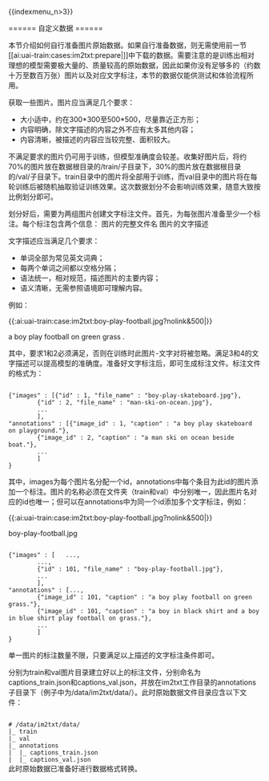 {{indexmenu_n>3}}

====== 自定义数据 ======

 本节介绍如何自行准备图片原始数据。如果自行准备数据，则无需使用前一节[[ai:uai-train:cases:im2txt:prepare|]]中下载的数据。需要注意的是训练出相对理想的模型需要极大量的、质量较高的原始数据，因此如果你没有足够多的（约数十万至数百万张）图片以及对应文字标注，本节的数据仅能供测试和体验流程所用。

获取一些图片。图片应当满足几个要求：
  - 大小适中，约在300\*300至500\*500，尽量靠近正方形；
  - 内容明确，除文字描述的内容之外不应有太多其他内容；
  - 内容清晰，被描述的内容应当较完整、面积较大。

不满足要求的图片仍可用于训练，但模型准确度会较差。收集好图片后，将约70%的图片放在数据根目录的/train/子目录下，30%的图片放在数据根目录的/val/子目录下。train目录中的图片将全部用于训练，而val目录中的图片将在每轮训练后被随机抽取验证训练效果。这次数据划分不会影响训练效果，随意大致按比例划分即可。

划分好后，需要为两组图片创建文字标注文件。首先，为每张图片准备至少一个标注。每个标注包含两个信息：
	图片的完整文件名
	图片的文字描述

文字描述应当满足几个要求：
  - 单词全部为常见英文词典；
  - 每两个单词之间都以空格分隔；
  - 语法统一，相对规范，描述图片的主要内容；
  - 语义清晰，无需参照语境即可理解内容。

例如：

{{:ai:uai-train:case:im2txt:boy-play-football.jpg?nolink&500|}}

a boy play football on green grass .

其中，要求1和2必须满足，否则在训练时此图片-文字对将被忽略。满足3和4的文字描述可以提高模型的准确度。准备好文字标注后，即可生成标注文件。标注文件的格式为：

<code>
{"images" : [{"id" : 1, "file_name" : "boy-play-skateboard.jpg"},
		{"id" : 2, "file_name" : "man-ski-on-ocean.jpg"}, 
		...
		], 
"annotations" : [{"image_id" : 1, "caption" : "a boy play skateboard on playground."}, 
		{"image_id" : 2, "caption" : "a man ski on ocean beside boat."}, 
		...
		]
}
</code>

其中，images为每个图片名分配一个id，annotations中每个条目为此id的图片添加一个标注。图片的名称必须在文件夹（train和val）中分别唯一，因此图片名对应的id也唯一；但可以在annotations中为同一个id添加多个文字标注，例如：

{{:ai:uai-train:case:im2txt:boy-play-football.jpg?nolink&500|}}

boy-play-football.jpg

<code>
{"images" : [	...,	
		...,
		{"id" : 101, "file_name" : "boy-play-football.jpg"}, 
		...
		], 
"annotations" : [...,
		{"image_id" : 101, "caption" : "a boy play football on green grass."}, 
		{"image_id" : 101, "caption" : "a boy in black shirt and a boy in blue shirt play football on grass."}, 
		...
		]
}
</code>

单一图片的标注数量不限，只要满足以上描述的文字标注条件即可。

分别为train和val图片目录建立好以上的标注文件，分别命名为captions_train.json和captions_val.json，并放在im2txt工作目录的annotations子目录下（例子中为/data/im2txt/data/）。此时原始数据文件目录应含以下文件：


<code>
# /data/im2txt/data/
|_ train
|_ val
|_ annotations
|  |_ captions_train.json
|  |_ captions_val.json
</code>
此时原始数据已准备好进行数据格式转换。